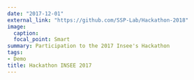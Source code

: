 ```yaml
---
date: "2017-12-01"
external_link: "https://github.com/SSP-Lab/Hackathon-2018"
image:
  caption: 
  focal_point: Smart
summary: Participation to the 2017 Insee's Hackathon
tags:
- Demo
title: Hackathon INSEE 2017
---
```

